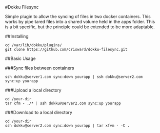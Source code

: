 #Dokku Filesync

Simple plugin to allow the syncing of files in two docker containers.
This works by pipe tared files into a shared volume held in the apps folder.
This is a bit specific, but the principle could be extended to be more adaptable.

##Installing

    cd /var/lib/dokku/plugins/
    git clone https://github.com/crisward/dokku-filesync.git


##Basic Usage

###Sync files between containers

    ssh dokku@server1.com sync:down yourapp | ssh dokku@server2.com sync:up yourapp

###Upload a local directory

    cd /your-dir
    tar cfm - ./* | ssh dokku@server2.com sync:up yourapp

###Download to a local directory

    cd /your-dir
    ssh dokku@server2.com sync:down yourapp | tar xfvm - -C . 
